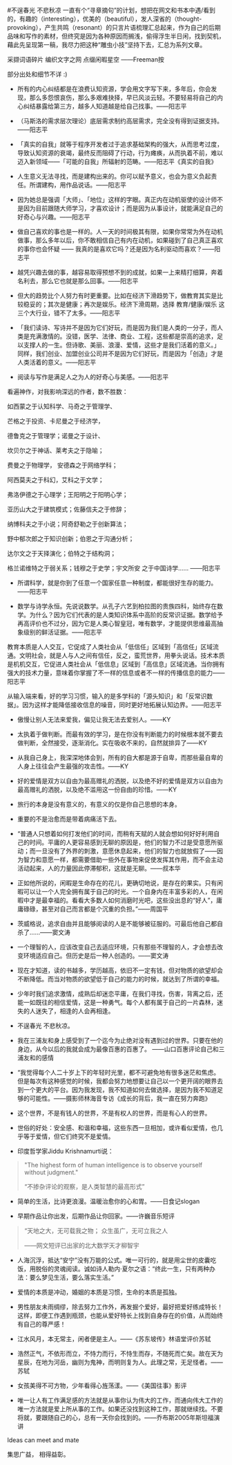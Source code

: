 
#不逞春光 不悲秋凉
一直有个“寻章摘句”的计划，想把在网文和书本中遇/看到的，有趣的（interesting），优美的（beautiful），发人深省的（thought-provoking），产生共鸣（resonant）的只言片语梳理汇总起来，作为自己的后期品味和写作的素材，但终究是因为各种原因而搁浅，偷得浮生半日闲，找到契机，藉此先呈现第一稿，我尽力把这种“雕虫小技”坚持下去，汇总为系列文章。

采撷词语碎片
编织文字之网
点缀闲暇星空
                            ——Freeman按

 部分出处和细节不详 :)

- 所有的内心纠结都是在浪费认知资源，学会用文字写下来，多年后，你会发现，那么多怨恨哀伤，那么多艰难抉择，早已风淡云轻。不要轻易将自己的内心纠结暴露给第三方，越多人知道越是给自己找事。——阳志平

- （马斯洛的需求层次理论）底层需求制约高层需求，完全没有得到证据支持。——阳志平

- 「真实的自我」就等于程序开发者过于追求基础架构的强大，从而思考过度，导致认知资源的衰竭，最终反而阻碍了行动，行为瘫痪，从而执着不前，难以迈入新领域——「可能的自我」所辐射的范畴。——阳志平《真实的自我》

- 人生意义无法寻找，而是建构出来的。你可以赋予意义，也会为意义负起责任。所谓建构，用作品说话。——阳志平

- 因为她总是强调「大师」、「地位」这样的字眼。真正内在动机驱使的设计师不是因为目前跟随大师学习，才喜欢设计；而是因为从事设计，就能满足自己的好奇心与兴趣。——阳志平

- 做自己喜欢的事也是一样的。人一天的时间极其有限，如果你常常为外在动机做事，那么多年以后，你不敢相信自己有内在动机，如果碰到了自己真正喜欢的事你也会怀疑 —— 我真的是喜欢它吗？还是因为名利驱动而喜欢？——阳志平

- 越凭兴趣去做的事，越容易取得预想不到的成就，如果一上来精打细算，奔着名利去，那么它也就是那么回事。——阳志平

- 但大的趋势比个人努力有时更重要。比如在经济下滑趋势下，做教育其实是比较稳妥的；其次是健康；再次是娱乐。经济下滑周期，选择 教育/健康/娱乐 这三个大行业，错不了太多。——阳志平

- 「我们读诗、写诗并不是因为它们好玩，而是因为我们是人类的一分子，而人类是充满激情的。没错，医学、法律、商业、工程，这些都是崇高的追求，足以支撑人的一生。但诗歌、美丽、浪漫、爱情，这些才是我们活着的意义。」同样，我们创业、加盟创业公司并不是因为它们好玩，而是因为「创造」才是人类活着的意义。——阳志平

- 阅读与写作是满足人之为人的好奇心与美感。——阳志平


看遍神作，对我影响深远的作者，数不胜数：

如西蒙之于认知科学、马奇之于管理学、

芒格之于投资、卡尼曼之于经济学，

德鲁克之于管理学；诺曼之于设计、

坎贝尔之于神话、莱考夫之于隐喻；

费曼之于物理学， 安德森之于网络学科；

阿西莫夫之于科幻，艾科之于文学；

弗洛伊德之于心理学；王阳明之于阳明心学；

亚历山大之于建筑模式；佐藤信夫之于修辞；

纳博科夫之于小说；阿奇舒勒之于创新算法；

野中郁次郎之于知识创新；伯恩之于沟通分析；

达尔文之于天择演化；伯特之于结构洞；

格兰诺维特之于弱关系；钱穆之于史学；宇文所安
之于中国诗学…… ——阳志平

- 所谓科学，就是你到了任意一个国家任意一种制度，都能很好生存的能力。——阳志平

- 数学与诗学永恒。先说说数学。从孔子六艺到柏拉图的贵族四科，始终存在数学。为什么？因为它们代表的是人类知识体系中高阶的反常识证据。数学给予再高评价也不过分，因为它是人类心智皇冠，唯有数学，才能提供思维最高抽象级别的鲜活证据。——阳志平

教育本质是人人交互，它促成了人类社会从「低信任」区域到「高信任」区域流通。文明社会，就是人与人之间有信任，反之，蛮荒世界，用拳头说话。技术本质是机机交互，它促进人类社会从「低信息」区域到「高信息」区域流通。当你拥有强大的技术力量，意味着你掌握了不一样的信息或者不一样的传播信息的能力——阳志平

从输入端来看，好的学习习惯，输入的是多学科的「源头知识」和「反常识数据」。因为这样才能降低接收信息的噪音，同时更好地拓展认知边界。——阳志平


- 傲慢让别人无法来爱我，偏见让我无法去爱别人。——KY

- 太执着于做判断。而最有效的学习，是在你没有判断能力的时候根本就不要去做判断，全然接受，逐渐消化。实在吸收不来的，自然就排异了——KY

- 从我自己身上，我深深地体会到，所有的自大都是源于自卑，而那些最自卑的人身上往往会产生最强的攻击性。——KY

- 好的爱情是双方以自由为最高赠礼的洒脱，以及绝不好的爱情是双方以自由为最高赠礼的洒脱，以及绝不滥用这一份自由的珍惜。——KY

- 旅行的本身是没有意义的，有意义的仅是你自己思想的本身。

- 重要的不是治愈而是带着病痛活下去。

- “普通人只想着如何打发他们的时间，而稍有天赋的人就会想如何好好利用自己的时间。平庸的人更容易感到无聊的原因是，他们的智力不过是受意愿所驱动；而一旦没有了外界的刺激，意愿休息起来，他们的智力也就放假了——因为智力和意愿一样，都需要借助一些外在事物来促使发挥其作用，而不会主动活动起来，人的力量因此停滞郁积，这就是无聊。——叔本华

- 正如他所说的，闲暇是生命存在的花儿，更确切地说，是存在的果实。只有闲暇可以让一个人完全拥有属于自己的时光。一个自身内在丰富多彩的人，在闲暇中才是最幸福的。看看大多数人如何消磨时光吧，这些没出息的“好人”，庸庸碌碌，甚至对自己而言都是个沉重的负担。”——周国平

- 茨威格说，追求自由并且能够阅读的人是不能够被征服的。可最后他自己都自杀了……——窦文涛

- 一个理智的人，应该改变自己去适应环境，只有那些不理智的人，才会想去改变环境适应自己。但历史是后一种人创造的。——窦文涛

- 现在才知道，读的书越多，学历越高，依旧不一定有钱，但对物质的欲望却会不断降低。而当对物质的欲望低于自己的能力的时候，就达到了所谓的幸福。

- 少年时我们追求激情，成熟后却迷恋平庸，在我们寻找，伤害，背离之后，还能一如既往的相信爱情，这是一种勇气。每个人都有属于自己的一片森林，迷失的人迷失了，相逢的人会再相逢。

- 不逞春光 不悲秋凉。

- 我在三浦友和身上感受到了一个迄今为止绝对没有遇到过的世界。只要在他的身边，从今以后的我就会成为最像百惠的百惠了。
——山口百惠评论自己和三浦友和的感情

- “我觉得每个人二十岁上下的年轻时光里，都不可避免地有很多迷茫和焦虑。但是每次有这种感觉的时候，我都会努力地想要让自己以一个更开阔的眼界去到一个更大的平台。因为我发现，我不知道如何去做选择，是因为我不知道足够的可能性。——摄影师林海音专访《成长的背后，我一直在努力奔跑》

- 这个世界，不是有钱人的世界，不是有权人的世界，而是有心人的世界。

- 世俗的好处：安全感、和谐和幸福，这些东西一旦相加，或许看似爱情，也几乎等于爱情，但它们终究不是爱情。


- 印度哲学家Jiddu Krishnamurti说：

>  "The highest form of human intelligence is to observe yourself without judgment."
>
> “不掺杂评论的观察，是人类智慧的最高形式”

- 简单的生活，比诗更浪漫。温暖治愈你的心和胃。——日食记slogan

- 早期作品让你出发，后期作品让你回家。——许巍音乐短评

> “天地之大，无可载我之物；
> 众生虽广，无可立我之人
>
> ——网文短评已出家的北大数学天才柳智宇

- 人海沉浮，抵达“安宁”没有万能的公式。唯一可行的，就是用尘世的皮囊吃饭，用脱俗的灵魂阅读。诚如诗人勒内·夏尔之语：“终此一生，只有两种办法：要么梦见生活，要么落实生活。”

- 爱情的本质是冲动，婚姻的本质是习惯，生命的本质是孤独。

- 男性朋友未雨绸缪，除去努力工作外，再发掘个爱好，最好把爱好练成特长！这样，即便工作遇到瓶颈，也能从爱好特长上找到自身存在的价值，从而始终有自己的尊严感！

- 江水风月，本无常主，闲者便是主人。——《苏东坡传》林语堂评价苏轼

- 浩然正气，不依形而立，不恃力而行，不恃生而存，不随死而亡矣。故在天为星辰，在地为河岳，幽则为鬼神，而明则复为人。此理之常，无足怪者。——苏轼

- 女孩美得不可方物，少年看得心旌荡漾。——《美国往事》影评

- 唯一让人有工作满足感的方法就是从事你认为伟大的工作，而通向伟大工作的唯一方法就是爱上所从事的工作。如果还没找到这种工作，那就继续找。不要将就，要跟随自己的心，总有一天你会找到的。——乔布斯2005年斯坦福演讲


Ideas can meet and mate

集思广益， 相得益彰。
